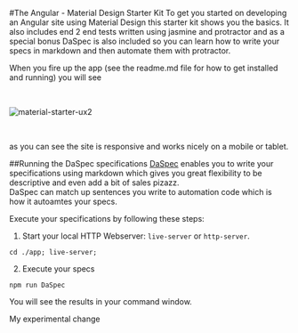 #The Angular - Material Design Starter Kit
To get you started on developing an Angular site using Material Design this starter kit shows you the basics.  It also includes end 2 end 
tests written using jasmine and protractor and as a special bonus DaSpec is also included so you can learn how to write your 
specs in markdown and then automate them with protractor.

When you fire up the app (see the readme.md file for how to get installed and running) you will see

<br/>

![material-starter-ux2](https://cloud.githubusercontent.com/assets/210413/6448551/70864488-c0e0-11e4-8767-c4e1e4c2f343.png)

<br/>

as you can see the site is responsive and works nicely on a mobile or tablet.

##Running the DaSpec specifications
[DaSpec](http://daspec.com/ "DaSpec -- Awesome executable specifications in Markdown") enables you to write your specifications
using markdown which gives you great flexibility to be descriptive and even add a bit of sales pizazz.  
DaSpec can match up sentences you write to automation code which is how it autoamtes your specs.

Execute your specifications by following these steps:

 1. Start your local HTTP Webserver: `live-server` or `http-server`.

```console
cd ./app; live-server;
```
 2. Execute your specs
```
npm run DaSpec
```
You will see the results in your command window.

My experimental change
